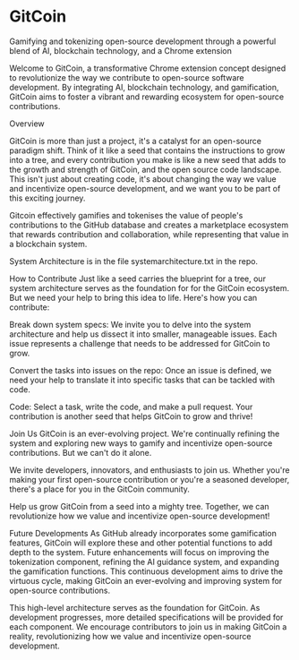 
# GitCoin
Gamifying and tokenizing open-source development through a powerful blend of AI, blockchain technology, and a Chrome extension

Welcome to GitCoin, a transformative Chrome extension concept designed to revolutionize the way we contribute to open-source software development. By integrating AI, blockchain technology, and gamification, GitCoin aims to foster a vibrant and rewarding ecosystem for open-source contributions.

Overview

GitCoin is more than just a project, it's a catalyst for an open-source paradigm shift. Think of it like a seed that contains the instructions to grow into a tree, and every contribution you make is like a new seed that adds to the growth and strength of GitCoin, and the open source code landscape. This isn't just about creating code, it's about changing the way we value and incentivize open-source development, and we want you to be part of this exciting journey.

Gitcoin effectively gamifies and tokenises the value of people's contributions to the GitHub database and creates a marketplace ecosystem that rewards contribution and collaboration, while representing that value in a blockchain system.  

System Architecture is in the file systemarchitecture.txt in the repo. 

How to Contribute
Just like a seed carries the blueprint for a tree, our system architecture serves as the foundation for for the GitCoin ecosystem. But we need your help to bring this idea to life. Here's how you can contribute:

Break down system specs: We invite you to delve into the system architecture and help us dissect it into smaller, manageable issues. Each issue represents a challenge that needs to be addressed for GitCoin to grow.

Convert the tasks into issues on the repo: Once an issue is defined, we need your help to translate it into specific tasks that can be tackled with code.

Code: Select a task, write the code, and make a pull request. Your contribution is another seed that helps GitCoin to grow and thrive!

Join Us
GitCoin is an ever-evolving project. We're continually refining the system and exploring new ways to gamify and incentivize open-source contributions. But we can't do it alone.

We invite developers, innovators, and enthusiasts to join us. Whether you're making your first open-source contribution or you're a seasoned developer, there's a place for you in the GitCoin community.

Help us grow GitCoin from a seed into a mighty tree. Together, we can revolutionize how we value and incentivize open-source development!

Future Developments
As GitHub already incorporates some gamification features, GitCoin will explore these and other potential functions to add depth to the system. Future enhancements will focus on improving the tokenization component, refining the AI guidance system, and expanding the gamification functions. This continuous development aims to drive the virtuous cycle, making GitCoin an ever-evolving and improving system for open-source contributions.

This high-level architecture serves as the foundation for GitCoin. As development progresses, more detailed specifications will be provided for each component. We encourage contributors to join us in making GitCoin a reality, revolutionizing how we value and incentivize open-source development.

